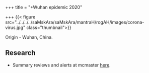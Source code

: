 +++
title = "+Wuhan epidemic 2020"

+++
{{< figure src="../../../../saMskAra/saMskAra/mantraH/rogAH/images/corona-virus.jpg"  class="thumbnail">}}

Origin - Wuhan, China.


## Research
- Summary reviews and alerts at mcmaster [here](https://plus.mcmaster.ca/COVID-19/).